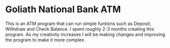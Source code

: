 # Goliath National Bank ATM

This is an ATM program that can run simple funtions such as Deposit, Withdraw and Check Balance. I spent roughly 2-3 months creating this program. As my creativity increases I will be making changes and improving the program to make it more complex.
